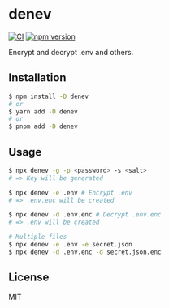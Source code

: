 # denev

[![CI](https://github.com/dqn/denev/workflows/CI/badge.svg)](https://github.com/dqn/denev/actions)
[![npm version](https://img.shields.io/npm/v/denev.svg)](https://www.npmjs.com/package/denev)

Encrypt and decrypt .env and others.

## Installation

```bash
$ npm install -D denev
# or
$ yarn add -D denev
# or
$ pnpm add -D denev
```

## Usage

```bash
$ npx denev -g -p <password> -s <salt>
# => Key will be generated

$ npx denev -e .env # Encrypt .env
# => .env.enc will be created

$ npx denev -d .env.enc # Decrypt .env.enc
# => .env will be created

# Multiple files
$ npx denev -e .env -e secret.json
$ npx denev -d .env.enc -d secret.json.enc
```

## License

MIT
